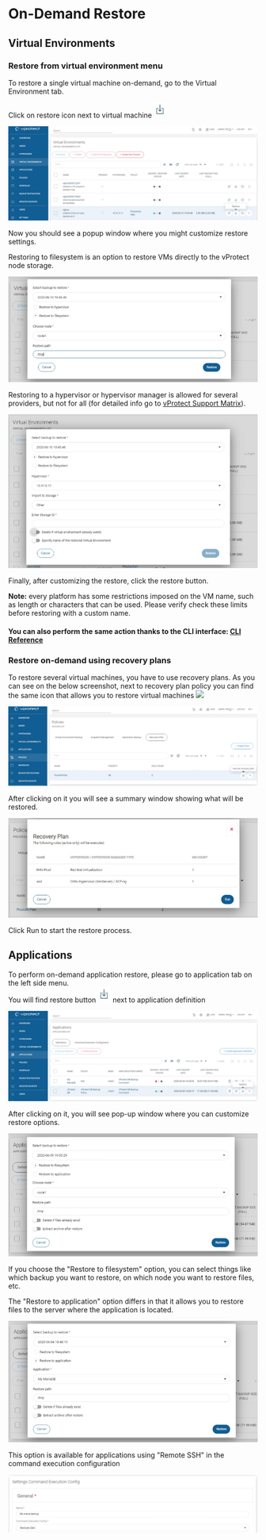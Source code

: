 # On-Demand Restore

## Virtual Environments

### Restore from virtual environment menu

To restore a single virtual machine on-demand, go to the Virtual Environment tab.

Click on restore icon next to virtual machine ![](../../.gitbook/assets/icon-restore.jpg)

![](../../.gitbook/assets/on-demand-restore.jpg)

Now you should see a popup window where you might customize restore settings.

Restoring to filesystem is an option to restore VMs directly to the vProtect node storage.

![](../../.gitbook/assets/on-demand-restore-popup-filesystem.jpg)

Restoring to a hypervisor or hypervisor manager is allowed for several providers, but not for all \(for detailed info go to [vProtect Support Matrix](../../planning/vprotect-support-matrix.md)\).

![](../../.gitbook/assets/on-demand-restore-popup-hypervisor.jpg)

Finally, after customizing the restore, click the restore button.

**Note:** every platform has some restrictions imposed on the VM name, such as length or characters that can be used. Please verify check these limits before restoring with a custom name.

#### You can also perform the same action thanks to the CLI interface: [CLI Reference](../cli-reference.md#vm-backup-restore)

### Restore on-demand using recovery plans

To restore several virtual machines, you have to use recovery plans. As you can see on the below screenshot, next to recovery plan policy you can find the same icon that allows you to restore virtual machines ![](https://github.com/backupmonster/storware-vprotect-manual/tree/31778b5e60e67956cc3fb965d118537bb2d2be7e/.gitbook/assets/icon-restore-1.jpg)

![](../../.gitbook/assets/on-demand-restore-recovery-plans.jpg)

After clicking on it you will see a summary window showing what will be restored.

![](../../.gitbook/assets/on-demand-restore-recovery-plans-popup%20%281%29.jpg)

Click Run to start the restore process.

## Applications

To perform on-demand application restore, please go to application tab on the left side menu.  
You will find restore button ![](../../.gitbook/assets/icon-restore%20%281%29.jpg) next to application definition

![](../../.gitbook/assets/on-demand-restore-applications.jpg)

After clicking on it, you will see pop-up window where you can customize restore options.

![](../../.gitbook/assets/on-demand-restore-applications-popup.jpg)

If you choose the "Restore to filesystem" option, you can select things like which backup you want to restore, on which node you want to restore files, etc.

The "Restore to application" option differs in that it allows you to restore files to the server where the application is located.

![](../../.gitbook/assets/on-demand-restore-applications-popup-to-application.jpg)

This option is available for applications using "Remote SSH" in the command execution configuration

![](../../.gitbook/assets/on-demand-restore-applications-popup-to-application-remotessh.jpg)

